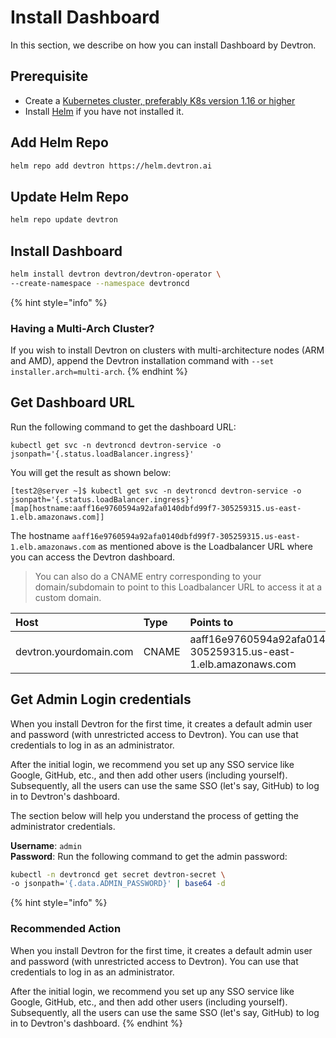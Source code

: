 # Install Dashboard

In this section, we describe on how you can install Dashboard by Devtron.

## Prerequisite

* Create a [Kubernetes cluster, preferably K8s version 1.16 or higher](../tasks/create-cluster.md)
* Install [Helm](https://helm.sh/docs/intro/install/) if you have not installed it.

## Add Helm Repo

```bash
helm repo add devtron https://helm.devtron.ai
```

## Update Helm Repo
```bash
helm repo update devtron
```

## Install Dashboard

```bash
helm install devtron devtron/devtron-operator \
--create-namespace --namespace devtroncd
```

{% hint style="info" %}
### Having a Multi-Arch Cluster? 
If you wish to install Devtron on clusters with multi-architecture nodes (ARM and AMD), append the Devtron installation command with `--set installer.arch=multi-arch`.
{% endhint %}


## Get Dashboard URL

Run the following command to get the dashboard URL:

```text
kubectl get svc -n devtroncd devtron-service -o jsonpath='{.status.loadBalancer.ingress}'
```

You will get the result as shown below:

```text
[test2@server ~]$ kubectl get svc -n devtroncd devtron-service -o jsonpath='{.status.loadBalancer.ingress}'
[map[hostname:aaff16e9760594a92afa0140dbfd99f7-305259315.us-east-1.elb.amazonaws.com]]
```

The hostname `aaff16e9760594a92afa0140dbfd99f7-305259315.us-east-1.elb.amazonaws.com` as mentioned above is the Loadbalancer URL where you can access the Devtron dashboard.

> You can also do a CNAME entry corresponding to your domain/subdomain to point to this Loadbalancer URL to access it at a custom domain.

| Host | Type | Points to |
| :--- | :--- | :--- |
| devtron.yourdomain.com | CNAME | aaff16e9760594a92afa0140dbfd99f7-305259315.us-east-1.elb.amazonaws.com |


## Get Admin Login credentials

When you install Devtron for the first time, it creates a default admin user and password (with unrestricted access to Devtron). You can use that credentials to log in as an administrator. 

After the initial login, we recommend you set up any SSO service like Google, GitHub, etc., and then add other users (including yourself). Subsequently, all the users can use the same SSO (let's say, GitHub) to log in to Devtron's dashboard.

The section below will help you understand the process of getting the administrator credentials.

**Username**: `admin` <br>
**Password**: Run the following command to get the admin password:

```bash
kubectl -n devtroncd get secret devtron-secret \
-o jsonpath='{.data.ADMIN_PASSWORD}' | base64 -d
```

{% hint style="info" %}
### Recommended Action
When you install Devtron for the first time, it creates a default admin user and password (with unrestricted access to Devtron). You can use that credentials to log in as an administrator. 

After the initial login, we recommend you set up any SSO service like Google, GitHub, etc., and then add other users (including yourself). Subsequently, all the users can use the same SSO (let's say, GitHub) to log in to Devtron's dashboard.
{% endhint %}



